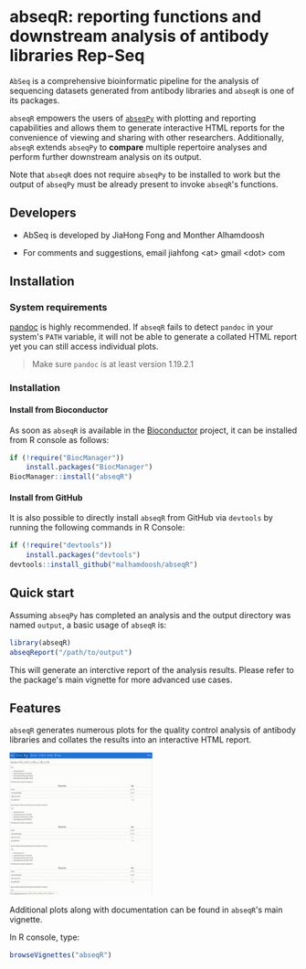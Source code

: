 # abseqR: reporting functions and downstream analysis of antibody libraries Rep-Seq

`AbSeq` is a comprehensive bioinformatic pipeline for the analysis of sequencing datasets generated from antibody libraries and `abseqR` is one of its packages.


`abseqR` empowers the users of [`abseqPy`](https://github.com/malhamdoosh/abseqPy) with
plotting and reporting capabilities and
allows them to generate interactive HTML reports for the convenience of viewing and sharing with other researchers. Additionally, `abseqR` extends `abseqPy` to __compare__ multiple
repertoire analyses and perform further downstream analysis on its output.

Note that `abseqR` does not require `abseqPy` to be installed to work but the output of `abseqPy` must be already present to invoke `abseqR`'s functions.

## Developers

- AbSeq is developed by JiaHong Fong and Monther Alhamdoosh

- For comments and suggestions, email jiahfong \<at\> gmail \<dot\> com

## Installation

### System requirements

[pandoc](http://pandoc.org/installing.html) is highly
recommended. If `abseqR` fails to detect `pandoc` in your
system's `PATH` variable, it will not be able to generate a collated HTML report yet you can still access individual plots.

> Make sure `pandoc` is at least version 1.19.2.1

### Installation

#### Install from Bioconductor

As soon as `abseqR` is available in the [Bioconductor](http://bioconductor.org/) project, it can be installed from R console as follows:
```r
if (!require("BiocManager"))
    install.packages("BiocManager")
BiocManager::install("abseqR")
```

#### Install from GitHub

It is also possible to directly install `abseqR` from GitHub via `devtools` by running the following commands in R Console:
```r
if (!require("devtools"))
    install.packages("devtools")
devtools::install_github("malhamdoosh/abseqR")
```

## Quick start

Assuming `abseqPy` has completed an analysis and the output directory was
named `output`, a basic usage of `abseqR` is:

```r
library(abseqR)
abseqReport("/path/to/output")
```

This will generate an interctive report of the analysis results. Please refer to the package's main vignette for more advanced use cases.


## Features

`abseqR` generates numerous plots for the quality control analysis of antibody libraries
and collates the results into an interactive HTML report.

<img src="images/abseq_gif3.gif" style="width:250px;height:250px;">

Additional plots along with documentation can be found in `abseqR`'s main vignette.

In R console, type:

```r
browseVignettes("abseqR")
```
